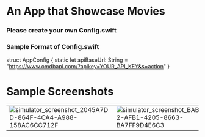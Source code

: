 # An App that Showcase Movies 

### Please create your own Config.swift 

### Sample Format of Config.swift 

struct AppConfig {
    static let apiBaseUrl: String = "https://www.omdbapi.com/?apikey=YOUR_API_KEY&s=action"
}

# Sample Screenshots

|                                                    |                                            |
| ----------------------------------------------------- | --------------------------------------------- |
| ![simulator_screenshot_2045A7DD-864F-4CA4-A988-158AC6CC712F](https://github.com/jasonchee816/movies/assets/84338575/9e46174b-0958-4161-aa3c-77796d81424b) | ![simulator_screenshot_BABE2A52-AFB1-4205-8663-BA7FF9D4E6C3](https://github.com/jasonchee816/movies/assets/84338575/b9ec32fe-7737-43e9-84b8-bfdfe9f7d208) |
